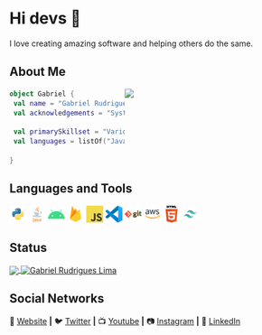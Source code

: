 # Hi devs 👋

I love creating amazing software and helping others do the same.

## About Me

<img align="right" width="300" src="https://i.pinimg.com/originals/e4/26/70/e426702edf874b181aced1e2fa5c6cde.gif?fit=1281%2C716&ssl=1" />

```kotlin
object Gabriel {
 val name = "Gabriel Rudrigues Lima"
 val acknowledgements = "System Analysis and Development"

 val primarySkillset = "Various Development Skills"
 val languages = listOf("Java", "Typescript", "Spring", "Kotlin", "React")

}
```

## Languages and Tools
<code><img height="30" src="https://raw.githubusercontent.com/github/explore/80688e429a7d4ef2fca1e82350fe8e3517d3494d/topics/python/python.png"></code>
<code><img height="30" src="https://raw.githubusercontent.com/github/explore/80688e429a7d4ef2fca1e82350fe8e3517d3494d/topics/java/java.png"></code>
<code><img height="30" src="https://raw.githubusercontent.com/github/explore/80688e429a7d4ef2fca1e82350fe8e3517d3494d/topics/android/android.png"></code>
<code><img height="30" src="https://raw.githubusercontent.com/github/explore/80688e429a7d4ef2fca1e82350fe8e3517d3494d/topics/firebase/firebase.png"></code>
<code><img height="30" src="https://raw.githubusercontent.com/github/explore/80688e429a7d4ef2fca1e82350fe8e3517d3494d/topics/javascript/javascript.png"></code>
<code><img height="30" src="https://raw.githubusercontent.com/github/explore/80688e429a7d4ef2fca1e82350fe8e3517d3494d/topics/visual-studio-code/visual-studio-code.png"></code>
<code><img height="30" src="https://raw.githubusercontent.com/github/explore/80688e429a7d4ef2fca1e82350fe8e3517d3494d/topics/git/git.png"></code>
<code><img height="30" src="https://raw.githubusercontent.com/github/explore/fbceb94436312b6dacde68d122a5b9c7d11f9524/topics/aws/aws.png"></code>
<code><img height="30" src="https://raw.githubusercontent.com/github/explore/80688e429a7d4ef2fca1e82350fe8e3517d3494d/topics/html/html.png"></code>
<code><img height="30" src="https://raw.githubusercontent.com/github/explore/261c2cda92d09ccad6f8b2dc91af32a2a5856989/topics/tailwind/tailwind.png"></code>

## Status
<a href="https://github.com/seugirdur">
  <img align="center" src="https://github-readme-stats.vercel.app/api/top-langs/?username=seugirdur&theme=tokyonight&hide_langs_below=1" />
</a>


<a href="https://github.com/seugirdur">
 <img align="center" src="https://github-readme-stats.vercel.app/api?username=seugirdur&show_icons=true&theme=tokyonight&line_height=27" alt="Gabriel Rudrigues Lima" github stats"/>
</a>

[website]: https://seugirdur.github.io/Portifolio-Pessoal
[twitter]: https://twitter.com/gang_gabe
[youtube]: https://www.youtube.com/channel/UCZziyRGUQrXLv0Ylc_hDocA
[instagram]: https://www.instagram.com/gabriel_rudrigues/
[linkedin]: https://www.linkedin.com/in/gabriel-rudrigues/

<br>

## Social Networks

🏡 [Website][website] **|**
🐦 [Twitter][twitter] **|**
📺 [Youtube][youtube] **|**
📷 [Instagram][instagram] **|**
👔 [LinkedIn][linkedin]
